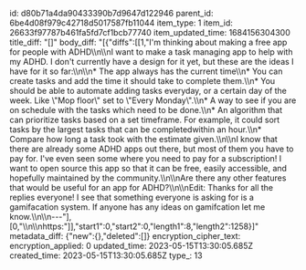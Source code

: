 id: d80b71a4da90433390b7d9647d122946
parent_id: 6be4d08f979c42718d5017587fb11044
item_type: 1
item_id: 26633f97787b461fa5fd7cf1bcb77740
item_updated_time: 1684156304300
title_diff: "[]"
body_diff: "[{\"diffs\":[[1,\"I'm thinking about making a free app for people with ADHD\\\n\\\nI want to make a task managing app to help with my ADHD. I don't currently have a design for it yet, but these are the ideas I have for it so far:\\\n\\\n* The app always has the current time\\\n* You can create tasks and add the time it should take to complete them.\\\n* You should be able to automate adding tasks everyday, or a certain day of the week. Like \\\"Mop floor\\\" set to \\\"Every Monday\\\".\\\n* A way to see if you are on schedule with the tasks which need to be done.\\\n* An algorithm that can prioritize tasks based on a set timeframe. For example, it could sort tasks by the largest tasks that can be completedwithin an hour.\\\n* Compare how long a task took with the estimate given.\\\n\\\nI know that there are already some ADHD apps out there, but most of them you have to pay for. I've even seen some where you need to pay for a subscription! I want to open source this app so that it can be free, easily accessible, and hopefully maintained by the community.\\\n\\\nAre there any other features that would be useful for an app for ADHD?\\\n\\\nEdit: Thanks for all the replies everyone! I see that something everyone is asking for is a gamifacation system. If anyone has any ideas on gamifcation let me know.\\\n\\\n---\"],[0,\"\\\n\\\nhttps:\"]],\"start1\":0,\"start2\":0,\"length1\":8,\"length2\":1258}]"
metadata_diff: {"new":{},"deleted":[]}
encryption_cipher_text: 
encryption_applied: 0
updated_time: 2023-05-15T13:30:05.685Z
created_time: 2023-05-15T13:30:05.685Z
type_: 13